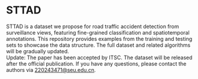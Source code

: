# STTAD
STTAD is a dataset we propose for road traffic accident detection from surveillance views, featuring fine-grained classification and spatiotemporal annotations. This repository provides examples from the training and testing sets to showcase the data structure. The full dataset and related algorithms will be gradually updated.<br>
Update: The paper has been accepted by ITSC. The dataset will be released after the official publication. If you have any questions, please contact the authors via 220243471@seu.edu.cn.
